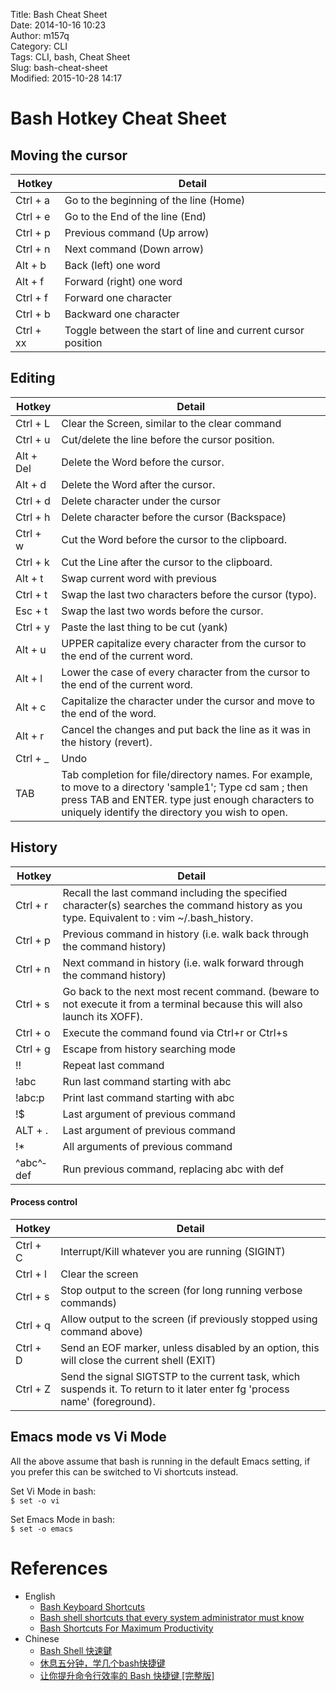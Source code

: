 Title: Bash Cheat Sheet  
Date: 2014-10-16 10:23  
Author: m157q  
Category: CLI  
Tags: CLI, bash, Cheat Sheet  
Slug: bash-cheat-sheet  
Modified: 2015-10-28 14:17  
  
  
# Bash Hotkey Cheat Sheet  
  
<!--more-->  
  
## Moving the cursor  
  
|Hotkey    | Detail|  
|----------|-------|  
|Ctrl + a  | Go to the beginning of the line (Home)|  
|Ctrl + e  | Go to the End of the line (End)|  
|Ctrl + p  | Previous command (Up arrow)|  
|Ctrl + n  | Next command (Down arrow)|  
| Alt + b  | Back (left) one word|  
| Alt + f  | Forward (right) one word|  
|Ctrl + f  | Forward one character|  
|Ctrl + b  | Backward one character|  
|Ctrl + xx | Toggle between the start of line and current cursor position|  
  
## Editing  
  
|Hotkey    | Detail|  
|----------|-------|  
|Ctrl + L  | Clear the Screen, similar to the clear command|  
|Ctrl + u  | Cut/delete the line before the cursor position.|  
| Alt + Del| Delete the Word before the cursor.|  
| Alt + d  | Delete the Word after the cursor.|  
|Ctrl + d  | Delete character under the cursor|  
|Ctrl + h  | Delete character before the cursor (Backspace)|  
|Ctrl + w  | Cut the Word before the cursor to the clipboard.|  
|Ctrl + k  | Cut the Line after the cursor to the clipboard.|  
| Alt + t  | Swap current word with previous|  
|Ctrl + t  | Swap the last two characters before the cursor (typo).|  
|Esc  + t  | Swap the last two words before the cursor.|  
|Ctrl + y  | Paste the last thing to be cut (yank)|  
| Alt + u  | UPPER capitalize every character from the cursor to the end of the current word.|  
| Alt + l  | Lower the case of every character from the cursor to the end of the current word.|  
| Alt + c  | Capitalize the character under the cursor and move to the end of the word.|  
| Alt + r  | Cancel the changes and put back the line as it was in the history (revert).|  
|Ctrl + _  | Undo|  
|TAB       | Tab completion for file/directory names.  For example, to move to a directory            'sample1'; Type cd sam ; then press TAB and ENTER.  type just enough characters to uniquely identify  the directory you wish to open.|  
  
## History  
  
|Hotkey    | Detail|  
|----------|-------|  
|  Ctrl + r| Recall the last command including the specified character(s) searches the command history as you type. Equivalent to : vim ~/.bash_history. |  
|  Ctrl + p| Previous command in history (i.e. walk back through the command history)|  
|  Ctrl + n| Next command in history (i.e. walk forward through the command history)|  
|  Ctrl + s| Go back to the next most recent command. (beware to not execute it from a terminal because this will also launch its XOFF).|  
|  Ctrl + o| Execute the command found via Ctrl+r or Ctrl+s|  
|  Ctrl + g| Escape from history searching mode|  
|        !!| Repeat last command|  
|      !abc| Run last command starting with abc|  
|    !abc:p| Print last command starting with abc|  
|        !$| Last argument of previous command|  
|   ALT + .| Last argument of previous command|  
|        !*| All arguments of previous command|  
|^abc­^­def| Run previous command, replacing abc with def|  
  
#### Process control  
  
|Hotkey    | Detail|  
|----------|-------|  
| Ctrl + C | Interrupt/Kill whatever you are running (SIGINT)|  
| Ctrl + l | Clear the screen|  
| Ctrl + s | Stop output to the screen (for long running verbose commands)|  
| Ctrl + q | Allow output to the screen (if previously stopped using command above)|  
| Ctrl + D | Send an EOF marker, unless disabled by an option, this will close the current shell (EXIT)|  
| Ctrl + Z | Send the signal SIGTSTP to the current task, which suspends it. To return to it later enter fg 'process name' (foreground).|  
  
## Emacs mode vs Vi Mode  
  
All the above assume that bash is running in the default Emacs setting, if you prefer this can be switched to Vi shortcuts instead.  
  
Set Vi Mode in bash:  
`$ set -o vi`  
  
Set Emacs Mode in bash:  
`$ set -o emacs`  
  
# References  
  
+ English  
	+ [Bash Keyboard Shortcuts](http://ss64.com/bash/syntax-keyboard.html)  
	+ [Bash shell shortcuts that every system administrator must know](http://www.slashroot.in/bash-shell-shortcuts-every-system-administrator-must-know)  
	+ [Bash Shortcuts For Maximum Productivity](http://www.skorks.com/2009/09/bash-shortcuts-for-maximum-productivity/)  
+ Chinese  
	+ [Bash Shell 快速鍵](http://blog.longwin.com.tw/2006/09/bash_hot_key_2006/)  
	+ [休息五分钟，学几个bash快捷键](http://roclinux.cn/?p=864)  
	+ [让你提升命令行效率的 Bash 快捷键 \[完整版\]](https://linuxtoy.org/archives/bash-shortcuts.html)  

